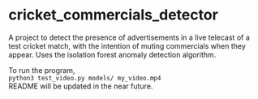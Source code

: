 # cricket_commercials_detector
A project to detect the presence of advertisements in a live telecast of a test cricket match, with the intention of muting commercials when they appear. Uses the isolation forest anomaly detection algorithm.  

To run the program,  
`python3 test_video.py models/ my_video.mp4`  
README will be updated in the near future.
